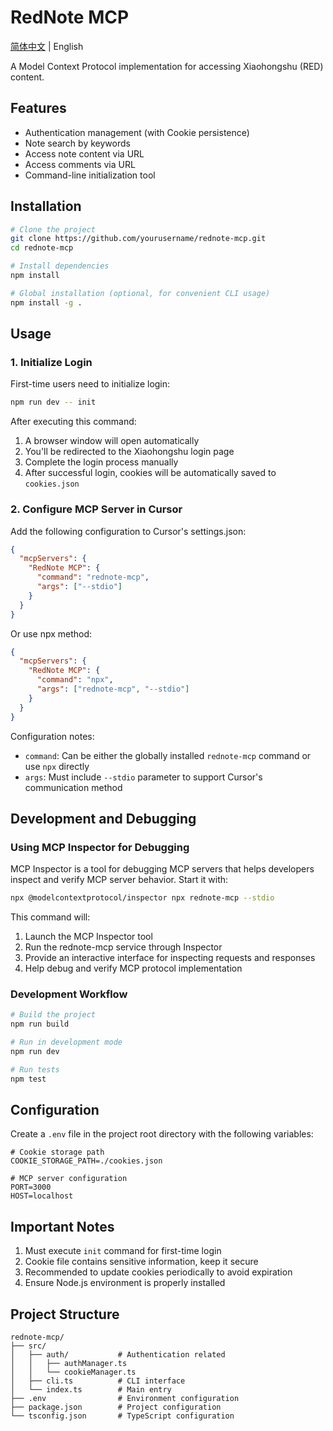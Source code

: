 # RedNote MCP

[简体中文](../README.md) | English

A Model Context Protocol implementation for accessing Xiaohongshu (RED) content.

## Features

- Authentication management (with Cookie persistence)
- Note search by keywords
- Access note content via URL
- Access comments via URL
- Command-line initialization tool

## Installation

```bash
# Clone the project
git clone https://github.com/yourusername/rednote-mcp.git
cd rednote-mcp

# Install dependencies
npm install

# Global installation (optional, for convenient CLI usage)
npm install -g .
```

## Usage

### 1. Initialize Login

First-time users need to initialize login:

```bash
npm run dev -- init
```

After executing this command:
1. A browser window will open automatically
2. You'll be redirected to the Xiaohongshu login page
3. Complete the login process manually
4. After successful login, cookies will be automatically saved to `cookies.json`

### 2. Configure MCP Server in Cursor

Add the following configuration to Cursor's settings.json:

```json
{
  "mcpServers": {
    "RedNote MCP": {
      "command": "rednote-mcp",
      "args": ["--stdio"]
    }
  }
}
```

Or use npx method:

```json
{
  "mcpServers": {
    "RedNote MCP": {
      "command": "npx",
      "args": ["rednote-mcp", "--stdio"]
    }
  }
}
```

Configuration notes:
- `command`: Can be either the globally installed `rednote-mcp` command or use `npx` directly
- `args`: Must include `--stdio` parameter to support Cursor's communication method

## Development and Debugging

### Using MCP Inspector for Debugging

MCP Inspector is a tool for debugging MCP servers that helps developers inspect and verify MCP server behavior. Start it with:

```bash
npx @modelcontextprotocol/inspector npx rednote-mcp --stdio
```

This command will:
1. Launch the MCP Inspector tool
2. Run the rednote-mcp service through Inspector
3. Provide an interactive interface for inspecting requests and responses
4. Help debug and verify MCP protocol implementation

### Development Workflow

```bash
# Build the project
npm run build

# Run in development mode
npm run dev

# Run tests
npm test
```

## Configuration

Create a `.env` file in the project root directory with the following variables:

```
# Cookie storage path
COOKIE_STORAGE_PATH=./cookies.json

# MCP server configuration
PORT=3000
HOST=localhost
```

## Important Notes

1. Must execute `init` command for first-time login
2. Cookie file contains sensitive information, keep it secure
3. Recommended to update cookies periodically to avoid expiration
4. Ensure Node.js environment is properly installed

## Project Structure

```
rednote-mcp/
├── src/
│   ├── auth/           # Authentication related
│   │   ├── authManager.ts
│   │   └── cookieManager.ts
│   ├── cli.ts          # CLI interface
│   └── index.ts        # Main entry
├── .env                # Environment configuration
├── package.json        # Project configuration
└── tsconfig.json       # TypeScript configuration
``` 
